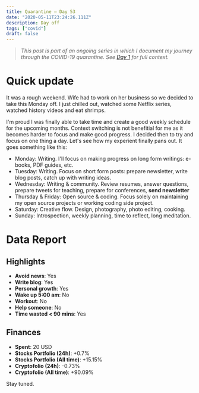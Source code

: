 ```yaml
---
title: Quarantine — Day 53
date: "2020-05-11T23:24:26.111Z"
description: Day off
tags: ["covid"]
draft: false
---
```


> *This post is part of an ongoing series in which I document my journey through the COVID-19 quarantine. See [Day 1](/quarantine-day-1) for full context.*

<div class="divider"></div>

# Quick update

It was a rough weekend. Wife had to work on her business so we decided to take this Monday off. I just chilled out, watched some Netflix series, watched history videos and eat shrimps.

I'm proud I was finally able to take time and create a good weekly schedule for the upcoming months. Context switching is not benefitial for me as it becomes harder to focus and make good progress. I decided then to try and focus on one thing a day. Let's see how my experient finally pans out. It goes something like this:

- Monday: Writing. I'll focus on making progress on long form writings: e-books, PDF guides, etc.
- Tuesday: Writing. Focus on short form posts: prepare newsletter, write blog posts, catch up with writing ideas.
- Wednesday: Writing & community. Review resumes, answer questions, prepare tweets for teaching, prepare for conferences, **send newsletter**
- Thursday & Friday: Open source & coding. Focus solely on maintaining my open source projects or working coding side project.
- Saturday: Creative flow. Design, photography, photo editing, cooking.
- Sunday: Introspection, weekly planning, time to reflect, long meditation.

<div class="divider"></div>

# Data Report

## Highlights

* **Avoid news**: Yes
* **Write blog**: Yes
* **Personal growth**: Yes
* **Wake up 5:00 am**: No
* **Workout**: No
* **Help someone**: No
* **Time wasted < 90 mins**: Yes

## Finances

* **Spent**: 20 USD
* **Stocks Portfolio (24h)**: +0.7%
* **Stocks Portfolio (All time)**: +15.15%
* **Cryptofolio (24h)**: -0.73%
* **Cryptofolio (All time)**: +90.09%

<div class="divider"></div>

Stay tuned.
